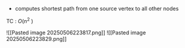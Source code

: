 - computes shortest path from one source vertex to all other nodes

TC : $O(n^2$ ) 

![[Pasted image 20250506223817.png]]
![[Pasted image 20250506223829.png]]


